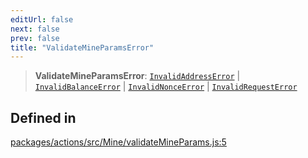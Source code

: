 ```yaml
---
editUrl: false
next: false
prev: false
title: "ValidateMineParamsError"
---
```


> **ValidateMineParamsError**: [`InvalidAddressError`](/reference/tevm/errors/classes/invalidaddresserror/) \| [`InvalidBalanceError`](/reference/tevm/errors/classes/invalidbalanceerror/) \| [`InvalidNonceError`](/reference/tevm/errors/classes/invalidnonceerror/) \| [`InvalidRequestError`](/reference/tevm/errors/classes/invalidrequesterror/)

## Defined in

[packages/actions/src/Mine/validateMineParams.js:5](https://github.com/qbzzt/tevm-monorepo/blob/main/packages/actions/src/Mine/validateMineParams.js#L5)
